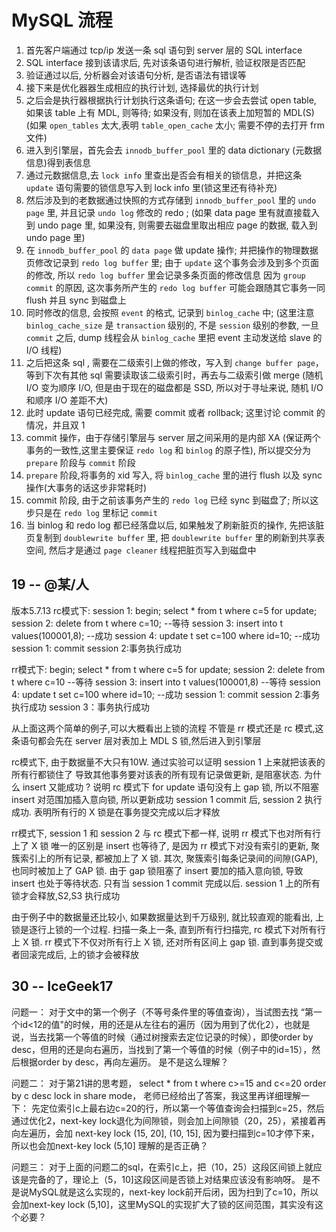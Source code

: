 # MySQL 流程

1. 首先客户端通过 tcp/ip 发送一条 sql 语句到 server 层的 SQL interface
2. SQL interface 接到该请求后, 先对该条语句进行解析, 验证权限是否匹配
3. 验证通过以后, 分析器会对该语句分析, 是否语法有错误等
4. 接下来是优化器器生成相应的执行计划, 选择最优的执行计划
5. 之后会是执行器根据执行计划执行这条语句; 在这一步会去尝试 open table, 如果该 table 上有 MDL, 则等待; 如果没有, 则加在该表上加短暂的 MDL(S) (如果 `open_tables` 太大,表明 `table_open_cache` 太小; 需要不停的去打开 frm 文件)
6. 进入到引擎层，首先会去 `innodb_buffer_pool` 里的 data dictionary (元数据信息)得到表信息
7. 通过元数据信息,去 `lock info` 里查出是否会有相关的锁信息，并把这条 `update` 语句需要的锁信息写入到 lock info 里(锁这里还有待补充)
8. 然后涉及到的老数据通过快照的方式存储到 `innodb_buffer_pool` 里的 `undo page` 里, 并且记录 `undo log` 修改的 redo ; (如果 data page 里有就直接载入到 undo page 里, 如果没有, 则需要去磁盘里取出相应 page 的数据, 载入到 undo page 里)
9. 在 `innodb_buffer_pool` 的 `data page` 做 update 操作; 并把操作的物理数据页修改记录到 `redo log buffer` 里; 由于 `update` 这个事务会涉及到多个页面的修改, 所以 `redo log buffer` 里会记录多条页面的修改信息
因为 `group commit` 的原因, 这次事务所产生的 `redo log buffer` 可能会跟随其它事务一同 flush 并且 sync 到磁盘上
10. 同时修改的信息, 会按照 `event` 的格式, 记录到 `binlog_cache` 中; (这里注意 `binlog_cache_size` 是 `transaction` 级别的, 不是 `session` 级别的参数, 一旦 `commit` 之后, dump 线程会从 `binlog_cache` 里把 event 主动发送给 slave 的 I/O 线程)
11. 之后把这条 sql , 需要在二级索引上做的修改，写入到 `change buffer page`，等到下次有其他 sql 需要读取该二级索引时，再去与二级索引做 merge (随机 I/O 变为顺序 I/O, 但是由于现在的磁盘都是 SSD, 所以对于寻址来说, 随机 I/O 和顺序 I/O 差距不大)
12. 此时 update 语句已经完成, 需要 commit 或者 rollback; 这里讨论 commit 的情况，并且双 1
13. commit 操作，由于存储引擎层与 server 层之间采用的是内部 XA (保证两个事务的一致性,这里主要保证 `redo log` 和 `binlog` 的原子性), 所以提交分为 `prepare` 阶段与 `commit` 阶段
14. `prepare` 阶段,将事务的 xid 写入, 将 `binlog_cache` 里的进行 flush 以及 sync 操作(大事务的话这步非常耗时)
15. commit 阶段, 由于之前该事务产生的 `redo log` 已经 sync 到磁盘了; 所以这步只是在 `redo log` 里标记 `commit`
16. 当 binlog 和 redo log 都已经落盘以后, 如果触发了刷新脏页的操作, 先把该脏页复制到 `doublewrite buffer` 里, 把 `doublewrite buffer` 里的刷新到共享表空间, 然后才是通过 `page cleaner` 线程把脏页写入到磁盘中

## 19 -- @某/人

版本5.7.13
rc模式下:
session 1:
begin;
select * from t where c=5 for update; 
session 2:
delete from t where c=10; --等待
session 3:
insert into t values(100001,8); --成功
session 4:
update t set c=100 where id=10; --成功
session 1:
commit
session 2:事务执行成功

rr模式下:
begin;
select * from t where c=5 for update; 
session 2:
delete from t where c=10 --等待
session 3:
insert into t values(100001,8) --等待
session 4:
update t set c=100 where id=10; --成功
session 1:
commit
session 2:事务执行成功
session 3：事务执行成功

从上面这两个简单的例子,可以大概看出上锁的流程
不管是 rr 模式还是 rc 模式,这条语句都会先在 server 层对表加上 MDL S 锁,然后进入到引擎层

rc模式下, 由于数据量不大只有10W. 通过实验可以证明 session 1 上来就把该表的所有行都锁住了
导致其他事务要对该表的所有现有记录做更新, 是阻塞状态. 为什么 insert 又能成功 ?
说明 rc 模式下 for update 语句没有上 gap 锁, 所以不阻塞 insert 对范围加插入意向锁, 所以更新成功
session 1 commit 后, session 2 执行成功. 表明所有行的 X 锁是在事务提交完成以后才释放

rr模式下, session 1 和 session 2 与 rc 模式下都一样, 说明 rr 模式下也对所有行上了 X 锁
唯一的区别是 insert 也等待了, 是因为 rr 模式下对没有索引的更新, 聚簇索引上的所有记录, 都被加上了 X 锁. 其次, 聚簇索引每条记录间的间隙(GAP), 也同时被加上了 GAP 锁. 由于 gap 锁阻塞了 insert 要加的插入意向锁, 导致 insert 也处于等待状态. 只有当 session 1 commit 完成以后. session 1 上的所有锁才会释放,S2,S3 执行成功

由于例子中的数据量还比较小, 如果数据量达到千万级别, 就比较直观的能看出, 上锁是逐行上锁的一个过程. 扫描一条上一条, 直到所有行扫描完, rc 模式下对所有行上 X 锁. rr 模式下不仅对所有行上 X 锁, 还对所有区间上 gap 锁. 直到事务提交或者回滚完成后, 上的锁才会被释放

## 30 -- IceGeek17

问题一：
对于文中的第一个例子（不等号条件里的等值查询），当试图去找 “第一个id<12的值"的时候，用的还是从左往右的遍历（因为用到了优化2），也就是说，当去找第一个等值的时候（通过树搜索去定位记录的时候），即使order by desc，但用的还是向右遍历，当找到了第一个等值的时候（例子中的id=15），然后根据order by desc，再向左遍历。
是不是这么理解？

问题二：
对于第21讲的思考题， select * from t where c>=15 and c<=20 order by c desc lock in share mode， 老师已经给出了答案，我这里再详细理解一下：
先定位索引c上最右边c=20的行，所以第一个等值查询会扫描到c=25，然后通过优化2，next-key lock退化为间隙锁，则会加上间隙锁（20，25），紧接着再向左遍历，会加 next-key lock (15, 20], (10, 15], 因为要扫描到c=10才停下来，所以也会加next-key lock (5,10]
理解的是否正确？

问题三：
对于上面的问题二的sql，在索引c上，把（10，25）这段区间锁上就应该是完备的了，理论上（5，10]这段区间是否锁上对结果应该没有影响呀。
是不是说MySQL就是这么实现的，next-key lock前开后闭，因为扫到了c=10，所以会加next-key lock (5,10]，这里MySQL的实现扩大了锁的区间范围，其实没有这个必要？
